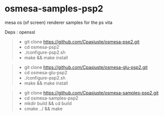 # osmesa-samples-psp2
mesa os (of screen) renderer samples for the ps vita

Deps : openssl

>- git clone https://github.com/Cpasjuste/osmesa-psp2.git
>- cd osmesa-psp2
>- ./configure-psp2.sh
>- make && make install

>- git clone https://github.com/Cpasjuste/osmesa-glu-psp2.git
>- cd osmesa-glu-psp2
>- ./configure-psp2.sh
>- make && make install

>- git clone https://github.com/Cpasjuste/osmesa-samples-psp2.git
>- cd osmesa-samples-psp2
>- mkdir build && cd build
>- cmake ../ && make
